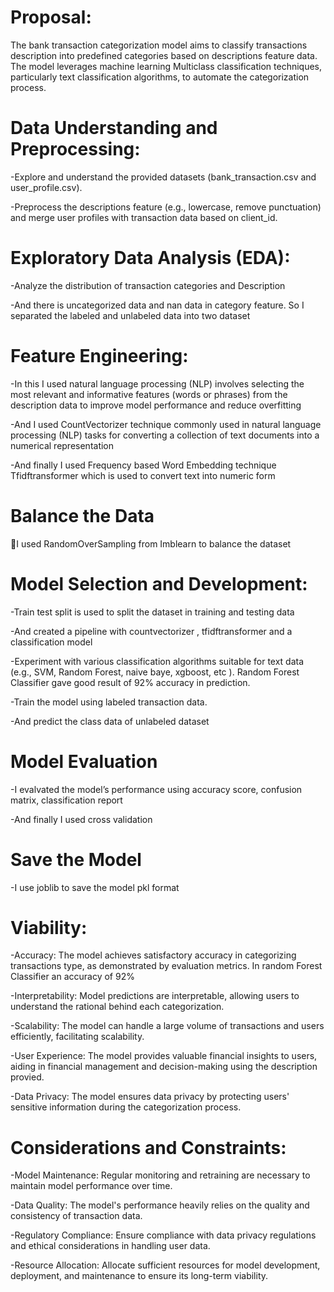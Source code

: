 # Proposal: 

The bank transaction categorization model aims to classify transactions description into predefined categories based on descriptions feature data. The model leverages machine learning Multiclass classification techniques, particularly text classification algorithms, to automate the categorization process.

# Data Understanding and Preprocessing:

-Explore and understand the provided datasets (bank_transaction.csv and user_profile.csv).

-Preprocess the descriptions feature (e.g., lowercase, remove punctuation) and merge user profiles with transaction data based on client_id.

# Exploratory Data Analysis (EDA):

-Analyze the distribution of transaction categories and Description

-And there is uncategorized data and nan data in category feature. So I separated the labeled and unlabeled data into two dataset


# Feature Engineering:

-In this I used natural language processing (NLP) involves selecting the most relevant and informative features (words or phrases) from the description data to improve model performance and reduce overfitting

-And I used CountVectorizer technique commonly used in natural language processing (NLP) tasks for converting a collection of text documents into a numerical representation

-And finally I used Frequency based Word Embedding technique Tfidftransformer which is used to convert text into numeric form

# Balance the Data

I used RandomOverSampling from Imblearn to balance the dataset

# Model Selection and Development:

-Train test split is used to split the dataset in training and testing data

-And created a pipeline with countvectorizer , tfidftransformer and a classification model 

-Experiment with various classification algorithms suitable for text data (e.g., SVM, Random Forest, naive baye, xgboost, etc ). Random Forest Classifier gave good result of 92% accuracy in prediction.

-Train the model using labeled transaction data.

-And predict the class data of unlabeled dataset

# Model  Evaluation

-I evalvated the model’s performance using accuracy score, confusion matrix, classification report

-And finally I used cross validation

# Save the Model

-I use joblib to save the model pkl format

# Viability:

-Accuracy: The model achieves satisfactory accuracy in categorizing transactions type, as demonstrated by evaluation metrics. In random Forest Classifier an accuracy of 92%

-Interpretability: Model predictions are interpretable, allowing users to understand the rational behind each categorization.

-Scalability: The model can handle a large volume of transactions and users efficiently, facilitating scalability.

-User Experience: The model provides valuable financial insights to users, aiding in financial management and decision-making using the description provied.

-Data Privacy: The model ensures data privacy by protecting users' sensitive information during the categorization process.

# Considerations and Constraints:

-Model Maintenance: Regular monitoring and retraining are necessary to maintain model performance over time.

-Data Quality: The model's performance heavily relies on the quality and consistency of transaction data.

-Regulatory Compliance: Ensure compliance with data privacy regulations and ethical considerations in handling user data.

-Resource Allocation: Allocate sufficient resources for model development, deployment, and maintenance to ensure its long-term viability.
